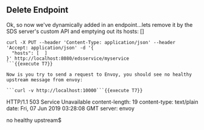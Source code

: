 ## Delete Endpoint

Ok, so now we've dynamically added in an endpoint...lets remove it by the SDS server's custom API and emptying out its hosts: []

```
curl -X PUT --header 'Content-Type: application/json' --header 'Accept: application/json' -d '{
  "hosts": [  ]
}' http://localhost:8080/edsservice/myservice
```{{execute T7}}

Now is you try to send a request to Envoy, you should see no healthy upstream message from envoy:

```curl -v http://localhost:10000```{{execute T7}}

```
HTTP/1.1 503 Service Unavailable
content-length: 19
content-type: text/plain
date: Fri, 07 Jun 2019 03:28:08 GMT
server: envoy

no healthy upstream$
```
